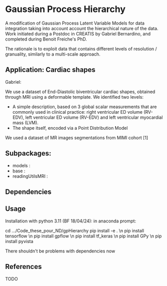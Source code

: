 # Gaussian Process Hierarchy
A modification of Gaussian Process Latent Variable Models for data integration taking into account account the hierarchical nature of the data. Work initiated during a Postdoc in CREATIS by Gabriel Bernardino, and completed during Benoit Freiche's PhD. 

The rationale is to exploit data that contains different levels of resolution / granuality, similarly to a multi-scale approach.

## Application: Cardiac shapes

Gabriel:

We use a dataset of End-Diastolic biventricular cardiac shapes, obtained through MRI using a deformable template. We identified two levels:
- A simple description, based on 3 global scalar measurements that are commonly used in clinical practice: right ventricular ED volume (RV-EDV),  left ventricular ED volume (RV-EDV) and left ventricular myocardial mass (LVM).
- The shape itself, encoded via a Point Distribution Model


We used a dataset of MR images segmentations from MIMI cohort [1]
## Subpackages:
- models : 
- base :
- readingUtilsMRI : 
## Dependencies


## Usage

Installation with python 3.11 (BF 18/04/24):
in anaconda prompt:

cd .../Code_these_pour_ND/gpHierarchy
pip install -e . \n
pip install tensorflow \n 
pip install gpflow \n
pip install tf_keras \n
pip install GPy \n
pip install pyvista

There shouldn't be problems with dependencies now

## References

TODO
